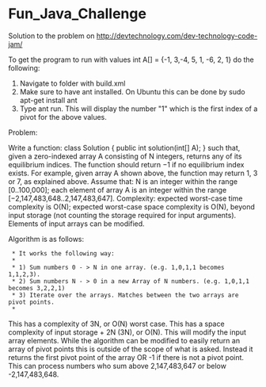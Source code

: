 # Fun_Java_Challenge
Solution to the problem on http://devtechnology.com/dev-technology-code-jam/

To get the program to run with values int A[] = {-1, 3,-4, 5, 1, -6, 2, 1} do the following:

1) Navigate to folder with build.xml
2) Make sure to have ant installed. On Ubuntu this can be done by sudo apt-get install ant
3) Type ant run. This will display the number "1" which is the first index of a pivot for the above values.


Problem:

Write a function:
class Solution { public int solution(int[] A); }
such that, given a zero-indexed array A consisting of N integers, returns any of its equilibrium indices. The function should return −1 if no equilibrium index exists.
For example, given array A shown above, the function may return 1, 3 or 7, as explained above.
Assume that:
N is an integer within the range [0..100,000];
each element of array A is an integer within the range [−2,147,483,648..2,147,483,647].
Complexity:
expected worst-case time complexity is O(N);
expected worst-case space complexity is O(N), beyond input storage (not counting the storage required for input arguments).
Elements of input arrays can be modified.

Algorithm is as follows:


	 * It works the following way:
	 * 
	 * 1) Sum numbers 0 - > N in one array. (e.g. 1,0,1,1 becomes 1,1,2,3).
	 * 2) Sum numbers N - > 0 in a new Array of N numbers. (e.g. 1,0,1,1 becomes 3,2,2,1)
	 * 3) Iterate over the arrays. Matches between the two arrays are pivot points.
	 * 
This has a complexity of 3N, or O(N) worst case.
This has a space complexity of input storage + 2N (3N), or O(N).
This will modify the input array elements.
While the algorithm can be modified to easily return an array of pivot points this is outside of the scope of what is asked. Instead it returns the first pivot point of the array OR -1 if there is not a pivot point.
This can process numbers who sum above 2,147,483,647 or below -2,147,483,648.

